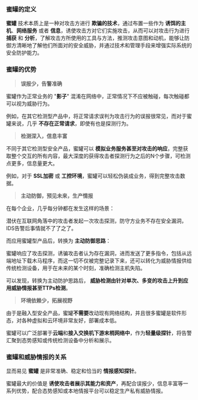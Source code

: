 
### 蜜罐的定义

  **蜜罐** 技术本质上是一种对攻击方进行 **欺骗的技术**，通过布置一些作为 **诱饵的主机**、**网络服务** 或者 **信息**，诱使攻击方对它们实施攻击，从而可以对攻击行为进行 **捕获** 和 **分析**，了解攻击方所使用的工具与方法，推测攻击意图和动机，能够让防御方清晰地了解他们所面对的安全威胁，并通过技术和管理手段来增强实际系统的安全防护能力。


### 蜜罐的优势

  > **误报少，告警准确**

  蜜罐作为正常业务的 "**影子**" 混淆在网络中，正常情况下不应被触碰，每次触碰都可以视为威胁行为。

  例如，在其它检测型产品中，将正常请求误判为攻击行为的误报很常见，而对于蜜罐来说，几乎 **不存在正常请求**，即使有也是探测行为。

  > **检测深入，信息丰富**

  不同于其它检测型安全产品，蜜罐可以 **模拟业务服务甚至对攻击的响应**，完整获取整个交互的所有内容，最大深度的获得攻击者探测行为之后的N个步骤，可检测点更多，信息量更大。

  例如，对于 **SSL加密** 或 **工控环境**，蜜罐可以轻松伪装成业务，得到完整攻击数据。


  > **主动防御，预见未来，生产情报**

  在每个企业，几乎每分钟都在发生这样的场景：

  潜伏在互联网角落中的攻击者发起一次攻击探测，防守方业务不存在安全漏洞，IDS告警后事情就不了了之了。

  而应用蜜罐型产品后，转换为 **主动防御思路**：

  蜜罐响应了攻击探测，诱骗攻击者认为存在漏洞，进而发送了更多指令，包括从远端地址下载木马程序，而这一切不仅被完整记录下来，还可以转化为威胁情报供给传统检测设备，用于在未来的某个时刻，准确检测主机失陷。

  可以发现，转换为主动防护思路后， **威胁检测由针对单次、多变的攻击上升到应用威胁情报甚至TTPs检测**。


  > **环境依赖少，拓展视野**

  由于是融入型安全产品，蜜罐**不需要**改动现有网络结构，并且很多蜜罐是软件形态，对各种虚拟和云环境非常友好，部署成本低。

  蜜罐可以广泛部署于**云端**和**接入交换机下游末梢网络中**，作为**轻量级探针**，将告警汇聚到态势感知或传统检测设备中分析和展示。


### 蜜罐和威胁情报的关系
  显而易见 **蜜罐** 是非常准确、稳定和恰当的 **情报感知探针**。

  蜜罐最大的价值是 **诱使攻击者展示其能力和资产**，再配合误报少，信息丰富等一系列优势，配合态势感知或本地情报平台可以稳定生产私有威胁情报。



